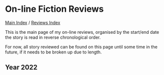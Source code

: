 # On-line Fiction Reviews

[Main Index](../../README.md) / [Reviews Index](../README.md)

This is the main page of my on-line reviews, organised by the start/end date the story is read in reverse chronological order.

For now, all story reviewed can be found on this page until some time in the future, if it needs to be broken up due to length.

## Year 2022
